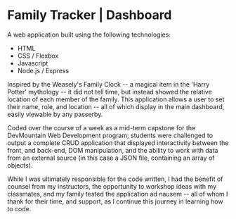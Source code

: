 # Family Tracker | Dashboard

A web application built using the following technologies:

- HTML
- CSS / Flexbox
- Javascript
- Node.js / Express

Inspired by the Weasely's Family Clock -- a magical item in the 'Harry Potter' mythology -- it did not tell time, but instead showed the relative location of each member of the family. This application allows a user to set their name, role, and location -- all of which display in the main dashboard, easily viewable by any passerby.

Coded over the course of a week as a mid-term capstone for the DevMountain Web Development program; students were challenged to output a complete CRUD application that displayed interactivity between the front, and back-end, DOM manipulation, and the ability to work with data from an external source (in this case a JSON file, containing an array of objects).

While I was ultimately responsible for the code written, I had the benefit of counsel from my instructors, the opportunity to workshop ideas with my classmates, and my family tested the application ad nausem -- all of whom I thank for their time, and support, as I continue this journey in learning how to code.
